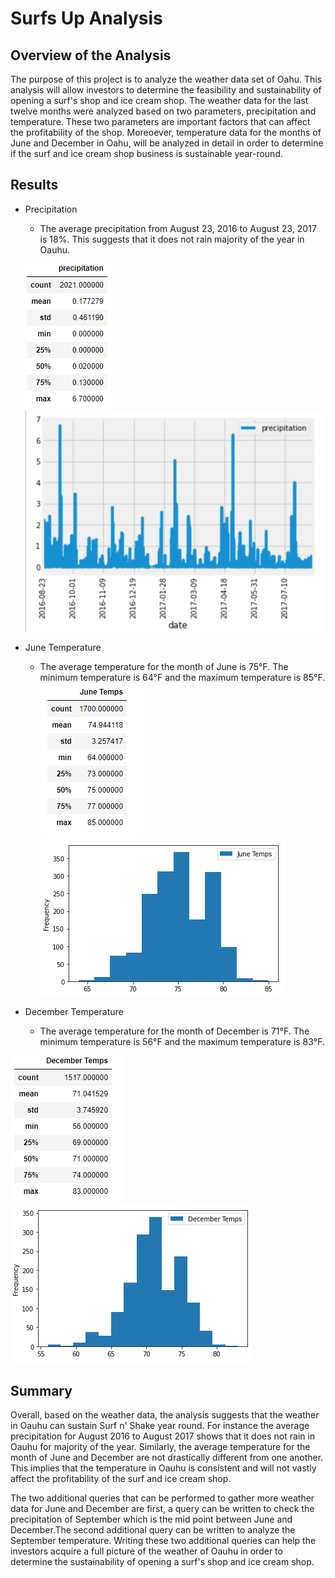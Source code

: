 # Surfs Up Analysis

## Overview of the Analysis
The purpose of this project is to analyze the weather data set of Oahu. This analysis will allow investors to determine the feasibility and sustainability of opening a surf's shop and ice cream shop. The weather data for the last twelve months were analyzed based on two parameters, precipitation and temperature. These two parameters are important factors that can affect the profitability of the shop. Moreoever, temperature data for the months of June and December in Oahu, will be analyzed in detail in order to determine if the surf and ice cream shop business is sustainable year-round.

## Results
- Precipitation
    - The average precipitation from August 23, 2016 to August 23, 2017 is 18%. This suggests that it does not rain majority of the year in Oauhu.

    ![Precipitation Snaphot](https://github.com/kntln/Surfs_Up/blob/main/Resources/precipitation.png)
    ![Precipitation Plot Snapshot](https://github.com/kntln/Surfs_Up/blob/main/Resources/precipitation_plot.png)

- June Temperature
    - The average temperature for the month of June is 75°F. The minimum temperature is 64°F and the maximum temperature is 85°F.
 ![June Temps Snaphot](https://github.com/kntln/Surfs_Up/blob/main/Resources/JuneTemps.png)
 ![June Temps Plot Snaphot](https://github.com/kntln/Surfs_Up/blob/main/Resources/JuneTemps_plot.png)

- December Temperature 
    - The average temperature for the month of December is 71°F. The minimum temperature is 56°F and the maximum temperature is 83°F.

![December Temps Snaphot](https://github.com/kntln/Surfs_Up/blob/main/Resources/DecemberTemps.png)
![December Temps Plot Snaphot](https://github.com/kntln/Surfs_Up/blob/main/Resources/DecemberTemps_plot.png)

## Summary
Overall, based on the weather data, the analysis suggests that the weather in Oauhu can sustain Surf n' Shake year round. For instance the average precipitation for August 2016 to August 2017 shows that it does not rain in Oauhu for majority of the year. Similarly, the average temperature for the month of June and December are not drastically different from one another. This implies that the temperature in Oauhu is consistent and will not vastly affect the profitability of the surf and ice cream shop. 

The two additional queries that can be performed to gather more weather data for June and December are first, a query can be written to check the precipitation of September which is the mid point between June and December.The second additional query can be written to analyze the September temperature. Writing these two additional queries can help the investors acquire a full picture of the weather of Oauhu in order to determine the sustainability of opening a surf's shop and ice cream shop.